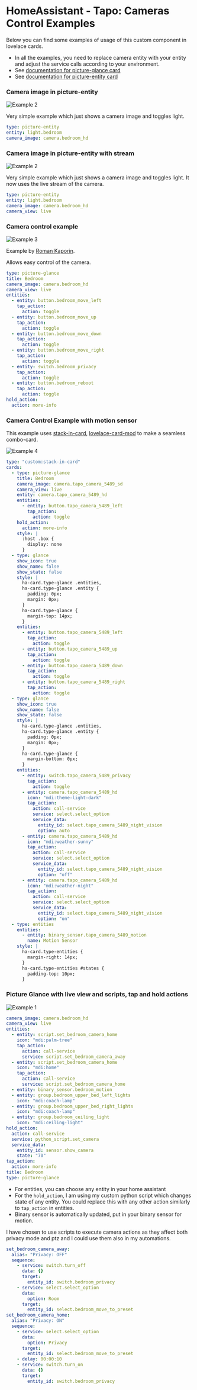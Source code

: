 # HomeAssistant - Tapo: Cameras Control Examples

Below you can find some examples of usage of this custom component in lovelace cards.

- In all the examples, you need to replace camera entity with your entity and adjust the service calls according to your environment.
- See [documentation for picture-glance card](https://www.home-assistant.io/lovelace/picture-glance/)
- See [documentation for picture-entity card](https://www.home-assistant.io/lovelace/picture-entity/)

### Camera image in picture-entity

![Example 2](example2.png)

Very simple example which just shows a camera image and toggles light.

```yaml
type: picture-entity
entity: light.bedroom
camera_image: camera.bedroom_hd
```

### Camera image in picture-entity with stream

![Example 2](example2.png)

Very simple example which just shows a camera image and toggles light. It now uses the live stream of the camera.

```yaml
type: picture-entity
entity: light.bedroom
camera_image: camera.bedroom_hd
camera_view: live
```

### Camera control example

![Example 3](example3.png)

Example by [Roman Kaporin](https://github.com/JurajNyiri/HomeAssistant-Tapo-Control/issues/15#issuecomment-705228868).

Allows easy control of the camera.

```yaml
type: picture-glance
title: Bedroom
camera_image: camera.bedroom_hd
camera_view: live
entities:
  - entity: button.bedroom_move_left
    tap_action:
      action: toggle
  - entity: button.bedroom_move_up
    tap_action:
      action: toggle
  - entity: button.bedroom_move_down
    tap_action:
      action: toggle
  - entity: button.bedroom_move_right
    tap_action:
      action: toggle
  - entity: switch.bedroom_privacy
    tap_action:
      action: toggle
  - entity: button.bedroom_reboot
    tap_action:
      action: toggle
hold_action:
  action: more-info
```

### Camera Control Example with motion sensor

This example uses [stack-in-card](https://github.com/custom-cards/stack-in-card), [lovelace-card-mod](https://github.com/thomasloven/lovelace-card-mod) to make a seamless combo-card.

![Example 4](example4.png)

```yaml
type: "custom:stack-in-card"
cards:
  - type: picture-glance
    title: Bedroom
    camera_image: camera.tapo_camera_5489_sd
    camera_view: live
    entity: camera.tapo_camera_5489_hd
    entities:
      - entity: button.tapo_camera_5489_left
        tap_action:
          action: toggle
    hold_action:
      action: more-info
    style: |
      :host .box {
        display: none
      }
  - type: glance
    show_icon: true
    show_name: false
    show_state: false
    style: |
      ha-card.type-glance .entities,
      ha-card.type-glance .entity {
        padding: 0px;
        margin: 0px;
      }
      ha-card.type-glance {
        margin-top: 14px;
      }
    entities:
      - entity: button.tapo_camera_5489_left
        tap_action:
          action: toggle
      - entity: button.tapo_camera_5489_up
        tap_action:
          action: toggle
      - entity: button.tapo_camera_5489_down
        tap_action:
          action: toggle
      - entity: button.tapo_camera_5489_right
        tap_action:
          action: toggle
  - type: glance
    show_icon: true
    show_name: false
    show_state: false
    style: |
      ha-card.type-glance .entities,
      ha-card.type-glance .entity {
        padding: 0px;
        margin: 0px;
      }
      ha-card.type-glance {
        margin-bottom: 0px;
      }
    entities:
      - entity: switch.tapo_camera_5489_privacy
        tap_action:
          action: toggle
      - entity: camera.tapo_camera_5489_hd
        icon: "mdi:theme-light-dark"
        tap_action:
          action: call-service
          service: select.select_option
          service_data:
            entity_id: select.tapo_camera_5489_night_vision
            option: auto
      - entity: camera.tapo_camera_5489_hd
        icon: "mdi:weather-sunny"
        tap_action:
          action: call-service
          service: select.select_option
          service_data:
            entity_id: select.tapo_camera_5489_night_vision
            option: "off"
      - entity: camera.tapo_camera_5489_hd
        icon: "mdi:weather-night"
        tap_action:
          action: call-service
          service: select.select_option
          service_data:
            entity_id: select.tapo_camera_5489_night_vision
            option: "on"
  - type: entities
    entities:
      - entity: binary_sensor.tapo_camera_5489_motion
        name: Motion Sensor
    style: |
      ha-card.type-entities {
        margin-right: 14px;
      }
      ha-card.type-entities #states {
        padding-top: 10px;
      }
```

### Picture Glance with live view and scripts, tap and hold actions

![Example 1](example1.png)

```yaml
camera_image: camera.bedroom_hd
camera_view: live
entities:
  - entity: script.set_bedroom_camera_home
    icon: "mdi:palm-tree"
    tap_action:
      action: call-service
      service: script.set_bedroom_camera_away
  - entity: script.set_bedroom_camera_home
    icon: "mdi:home"
    tap_action:
      action: call-service
      service: script.set_bedroom_camera_home
  - entity: binary_sensor.bedroom_motion
  - entity: group.bedroom_upper_bed_left_lights
    icon: "mdi:coach-lamp"
  - entity: group.bedroom_upper_bed_right_lights
    icon: "mdi:coach-lamp"
  - entity: group.bedroom_ceiling_light
    icon: "mdi:ceiling-light"
hold_action:
  action: call-service
  service: python_script.set_camera
  service_data:
    entity_id: sensor.show_camera
    state: "70"
tap_action:
  action: more-info
title: Bedroom
type: picture-glance
```

- For entities, you can choose any entity in your home assistant
- For the `hold_action`, I am using my custom python script which changes state of any entity. You could replace this with any other action similarly to `tap_action` in entities.
- Binary sensor is automatically updated, put in your binary sensor for motion.

I have chosen to use scripts to execute camera actions as they affect both privacy mode and ptz and I could use them also in my automations.

```yaml
set_bedroom_camera_away:
  alias: "Privacy: OFF"
  sequence:
    - service: switch.turn_off
      data: {}
      target:
        entity_id: switch.bedroom_privacy
    - service: select.select_option
      data:
        option: Room
      target:
        entity_id: select.bedroom_move_to_preset
set_bedroom_camera_home:
  alias: "Privacy: ON"
  sequence:
    - service: select.select_option
      data:
        option: Privacy
      target:
        entity_id: select.bedroom_move_to_preset
    - delay: 00:00:10
    - service: switch.turn_on
      data: {}
      target:
        entity_id: switch.bedroom_privacy
```
